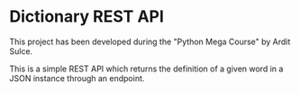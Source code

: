 # Dictionary REST API

This project has been developed during the "Python Mega Course" by Ardit Sulce.

This is a simple REST API which returns the definition of a given word in a JSON instance through an endpoint.
